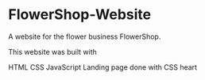 # FlowerShop-Website
A website for the flower business FlowerShop.

This website was built with

HTML
CSS
JavaScript
Landing page done with CSS heart
